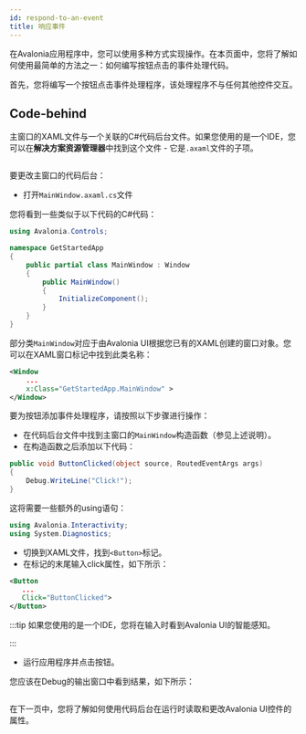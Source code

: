 ```yaml
---
id: respond-to-an-event
title: 响应事件
---
```


在Avalonia应用程序中，您可以使用多种方式实现操作。在本页面中，您将了解如何使用最简单的方法之一：如何编写按钮点击的事件处理代码。

首先，您将编写一个按钮点击事件处理程序，该处理程序不与任何其他控件交互。

## Code-behind

主窗口的XAML文件与一个关联的C#代码后台文件。如果您使用的是一个IDE，您可以在**解决方案资源管理器**中找到这个文件 - 它是`.axaml`文件的子项。

<div style={{textAlign: 'center'}}>
    <img src="/img/get-started/respond-to-an-event/image (59).png" alt="" />
</div>

要更改主窗口的代码后台：

- 打开`MainWindow.axaml.cs`文件

您将看到一些类似于以下代码的C#代码：

```csharp
using Avalonia.Controls;

namespace GetStartedApp
{
    public partial class MainWindow : Window
    {
        public MainWindow()
        {
            InitializeComponent();
        }
    }
}
```

部分类`MainWindow`对应于由Avalonia UI根据您已有的XAML创建的窗口对象。您可以在XAML窗口标记中找到此类名称：

```xml
<Window 
    ...
    x:Class="GetStartedApp.MainWindow" >
</Window>
```

要为按钮添加事件处理程序，请按照以下步骤进行操作：

- 在代码后台文件中找到主窗口的`MainWindow`构造函数（参见上述说明）。
- 在构造函数之后添加以下代码：

```csharp
public void ButtonClicked(object source, RoutedEventArgs args)
{
    Debug.WriteLine("Click!");
}
```

这将需要一些额外的using语句：

```cs
using Avalonia.Interactivity;
using System.Diagnostics;
```

- 切换到XAML文件，找到`<Button>`标记。
- 在标记的末尾输入click属性，如下所示：

```xml
<Button
   ...
   Click="ButtonClicked">
</Button>
```

:::tip
如果您使用的是一个IDE，您将在输入时看到Avalonia UI的智能感知。

<div style={{textAlign: 'center'}}>
    <img src="/img/get-started/respond-to-an-event/image (25) (2).png" alt="" />
</div>
:::

- 运行应用程序并点击按钮。

您应该在Debug的输出窗口中看到结果，如下所示：

<div style={{textAlign: 'center'}}>
    <img src="/img/get-started/respond-to-an-event/image (54).png" alt="" />
</div>

在下一页中，您将了解如何使用代码后台在运行时读取和更改Avalonia UI控件的属性。
